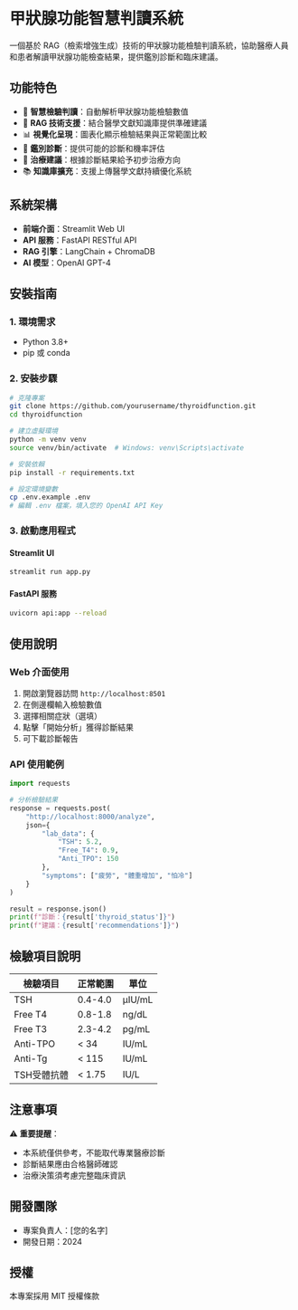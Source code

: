# 甲狀腺功能智慧判讀系統

一個基於 RAG（檢索增強生成）技術的甲狀腺功能檢驗判讀系統，協助醫療人員和患者解讀甲狀腺功能檢查結果，提供鑑別診斷和臨床建議。

## 功能特色

- 🔬 **智慧檢驗判讀**：自動解析甲狀腺功能檢驗數值
- 🤖 **RAG 技術支援**：結合醫學文獻知識庫提供準確建議
- 📊 **視覺化呈現**：圖表化顯示檢驗結果與正常範圍比較
- 🏥 **鑑別診斷**：提供可能的診斷和機率評估
- 💊 **治療建議**：根據診斷結果給予初步治療方向
- 📚 **知識庫擴充**：支援上傳醫學文獻持續優化系統

## 系統架構

- **前端介面**：Streamlit Web UI
- **API 服務**：FastAPI RESTful API
- **RAG 引擎**：LangChain + ChromaDB
- **AI 模型**：OpenAI GPT-4

## 安裝指南

### 1. 環境需求

- Python 3.8+
- pip 或 conda

### 2. 安裝步驟

```bash
# 克隆專案
git clone https://github.com/yourusername/thyroidfunction.git
cd thyroidfunction

# 建立虛擬環境
python -m venv venv
source venv/bin/activate  # Windows: venv\Scripts\activate

# 安裝依賴
pip install -r requirements.txt

# 設定環境變數
cp .env.example .env
# 編輯 .env 檔案，填入您的 OpenAI API Key
```

### 3. 啟動應用程式

#### Streamlit UI
```bash
streamlit run app.py
```

#### FastAPI 服務
```bash
uvicorn api:app --reload
```

## 使用說明

### Web 介面使用

1. 開啟瀏覽器訪問 `http://localhost:8501`
2. 在側邊欄輸入檢驗數值
3. 選擇相關症狀（選填）
4. 點擊「開始分析」獲得診斷結果
5. 可下載診斷報告

### API 使用範例

```python
import requests

# 分析檢驗結果
response = requests.post(
    "http://localhost:8000/analyze",
    json={
        "lab_data": {
            "TSH": 5.2,
            "Free_T4": 0.9,
            "Anti_TPO": 150
        },
        "symptoms": ["疲勞", "體重增加", "怕冷"]
    }
)

result = response.json()
print(f"診斷：{result['thyroid_status']}")
print(f"建議：{result['recommendations']}")
```

## 檢驗項目說明

| 檢驗項目 | 正常範圍 | 單位 |
|---------|---------|------|
| TSH | 0.4-4.0 | μIU/mL |
| Free T4 | 0.8-1.8 | ng/dL |
| Free T3 | 2.3-4.2 | pg/mL |
| Anti-TPO | < 34 | IU/mL |
| Anti-Tg | < 115 | IU/mL |
| TSH受體抗體 | < 1.75 | IU/L |

## 注意事項

⚠️ **重要提醒**：
- 本系統僅供參考，不能取代專業醫療診斷
- 診斷結果應由合格醫師確認
- 治療決策須考慮完整臨床資訊

## 開發團隊

- 專案負責人：[您的名字]
- 開發日期：2024

## 授權

本專案採用 MIT 授權條款 